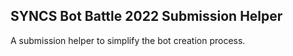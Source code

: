 ## SYNCS Bot Battle 2022 Submission Helper
A submission helper to simplify the bot creation process.